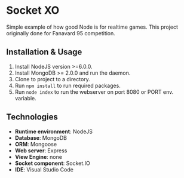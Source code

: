# Socket XO
Simple example of how good Node is for realtime games. This project originally done for Fanavard 95 competition.

## Installation & Usage
1. Install NodeJS version >=6.0.0.
2. Install MongoDB >= 2.0.0 and run the daemon.
3. Clone to project to a directory.
4. Run `npm install` to run required packages.
5. Run `node index` to run the webserver on port 8080 or PORT env. variable.

## Technologies
* **Runtime environment**: NodeJS
* **Database**: MongoDB
* **ORM**: Mongoose
* **Web server**: Express
* **View Engine**: none
* **Socket component**: Socket.IO
* **IDE**: Visual Studio Code
